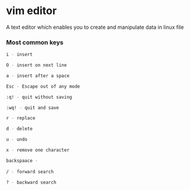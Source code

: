 # vim editor

A text editor which enables you to create and manipulate data in linux file

### Most common keys
```bash
i - insert

O - insert on next line

a - insert after a space

Esc - Escape out of any mode

:q! - quit without saving

:wq! - quit and save

r - replace

d - delete

u - undo

x - remove one character

backspaace -
  
/ - forward search

? - backward search
```

